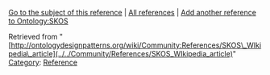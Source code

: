 [Go to the subject of this reference](../../Ontology/SKOS "Ontology:SKOS") | [All references](../../Community/References.1 "Community:References") | [Add another reference to Ontology:SKOS](http://ontologydesignpatterns.org/wiki/Special:AddData/Reference?Reference[Subject]=Ontology:SKOS&subject=Ontology:SKOS)


Retrieved from "[http://ontologydesignpatterns.org/wiki/Community:References/SKOS\_WIkipedia\_article](../../Community/References/SKOS_WIkipedia_article)"
 [Category](http://ontologydesignpatterns.org/wiki/Special:Categories "Special:Categories"): [Reference](../../Category/Reference "Category:Reference")